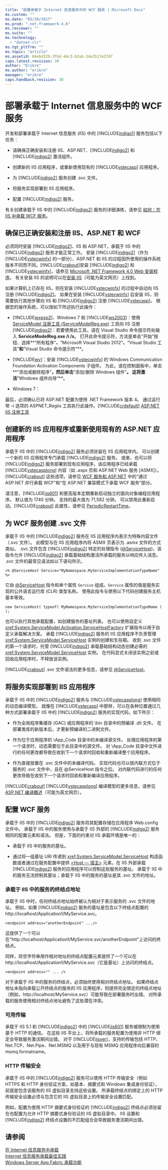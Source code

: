 ```yaml
---
title: "部署承载于 Internet 信息服务中的 WCF 服务 | Microsoft Docs"
ms.custom: ""
ms.date: "03/30/2017"
ms.prod: ".net-framework-4.6"
ms.reviewer: ""
ms.suite: ""
ms.technology: 
  - "dotnet-clr"
ms.tgt_pltfrm: ""
ms.topic: "article"
ms.assetid: 04ebd329-3fbd-44c3-b3ab-1de3517e27d7
caps.latest.revision: 30
author: "Erikre"
ms.author: "erikre"
manager: "erikre"
caps.handback.revision: 30
---
```

# 部署承载于 Internet 信息服务中的 WCF 服务
开发和部署承载于 Internet 信息服务 \(IIS\) 中的 [!INCLUDE[indigo1](../../../../includes/indigo1-md.md)] 服务包括以下任务：  
  
-   请确保正确安装和注册 IIS、ASP.NET、[!INCLUDE[indigo2](../../../../includes/indigo2-md.md)] 和 [!INCLUDE[indigo2](../../../../includes/indigo2-md.md)] 激活组件。  
  
-   创建新的 IIS 应用程序，或重新使用现有的 [!INCLUDE[vstecasp](../../../../includes/vstecasp-md.md)] 应用程序。  
  
-   为 [!INCLUDE[indigo2](../../../../includes/indigo2-md.md)] 服务创建 .svc 文件。  
  
-   将服务实现部署到 IIS 应用程序。  
  
-   配置 [!INCLUDE[indigo2](../../../../includes/indigo2-md.md)] 服务。  
  
 有关创建承载于 IIS 中的 [!INCLUDE[indigo2](../../../../includes/indigo2-md.md)] 服务的详细演练，请参见 [如何：在 IIS 中承载 WCF 服务](../../../../docs/framework/wcf/feature-details/how-to-host-a-wcf-service-in-iis.md)。  
  
## 确保已正确安装和注册 IIS、ASP.NET 和 WCF  
 必须同时安装 [!INCLUDE[indigo2](../../../../includes/indigo2-md.md)]、IIS 和 ASP.NET，承载于 IIS 中的 [!INCLUDE[indigo2](../../../../includes/indigo2-md.md)] 服务才能正常工作。 安装 [!INCLUDE[indigo2](../../../../includes/indigo2-md.md)]（作为 [!INCLUDE[vstecwinfx](../../../../includes/vstecwinfx-md.md)] 的一部分）、ASP.NET 和 IIS 的过程因所使用的操作系统版本不同而不同。[!INCLUDE[crabout](../../../../includes/crabout-md.md)]安装 [!INCLUDE[indigo2](../../../../includes/indigo2-md.md)] 和 [!INCLUDE[vstecwinfx](../../../../includes/vstecwinfx-md.md)]，请参见 [Microsoft .NET Framework 4.0 Web 安装程序](http://go.microsoft.com/fwlink/?LinkId=201185)。 有关安装 IIS 的说明可以在[安装 IIS](http://go.microsoft.com/fwlink/?LinkId=201188)（可能为英文网页）上找到。  
  
 如果计算机上已存在 IIS，则在安装 [!INCLUDE[vstecwinfx](../../../../includes/vstecwinfx-md.md)] 的过程中自动向 IIS 注册 [!INCLUDE[indigo2](../../../../includes/indigo2-md.md)]。 如果在安装 [!INCLUDE[vstecwinfx](../../../../includes/vstecwinfx-md.md)] 后安装 IIS，则需要执行其他步骤向 IIS 和 [!INCLUDE[indigo2](../../../../includes/indigo2-md.md)] 注册 [!INCLUDE[vstecasp](../../../../includes/vstecasp-md.md)]。 根据您的操作系统，可以按如下所述执行此操作：  
  
-   [!INCLUDE[wxpsp2](../../../../includes/wxpsp2-md.md)]、Windows 7 和 [!INCLUDE[ws2003](../../../../includes/ws2003-md.md)]：使用 [ServiceModel 注册工具 \(ServiceModelReg.exe\)](../../../../docs/framework/wcf/servicemodelreg-exe.md) 工具向 IIS 注册 [!INCLUDE[indigo2](../../../../includes/indigo2-md.md)]：若要使用此工具，请在 Visual Studio 命令提示符处输入 **ServiceModelReg.exe \/i \/x**。 打开此命令提示符，方法是单击“开始”按钮、选择**“所有程序”**、**“Microsoft Visual Studio 2012”**、**“Visual Studio 工具”**和**“Visual Studio 命令提示符”**。  
  
-   [!INCLUDE[wv](../../../../includes/wv-md.md)]：安装 [!INCLUDE[vstecwinfx](../../../../includes/vstecwinfx-md.md)] 的 Windows Communication Foundation Activation Components 子组件。 为此，请在控制面板中，单击**“添加或删除程序”**，然后单击**“添加\/删除 Windows 组件”**。 这将激活**“Windows 组件向导”**。  
  
-   Windows 7：  
  
 最后，必须确认已将 ASP.NET 配置为使用 .NET Framework 版本 4。 通过运行带 –i 选项的 ASPNET\_Regiis 工具执行此操作。[!INCLUDE[crdefault](../../../../includes/crdefault-md.md)] [ASP.NET IIS 注册工具](http://go.microsoft.com/fwlink/?LinkId=201186)  
  
## 创建新的 IIS 应用程序或重新使用现有的 ASP.NET 应用程序  
 承载于 IIS 中的 [!INCLUDE[indigo2](../../../../includes/indigo2-md.md)] 服务必须驻留在 IIS 应用程序内。 可以创建一个新的 IIS 应用程序专门承载 [!INCLUDE[indigo2](../../../../includes/indigo2-md.md)] 服务。 或者，也可以将 [!INCLUDE[indigo2](../../../../includes/indigo2-md.md)] 服务部署到现有应用程序，该应用程序已经承载 [!INCLUDE[vstecasplong](../../../../includes/vstecasplong-md.md)] 内容（如 .aspx 页和 ASP.NET Web 服务 \[ASMX\]）。[!INCLUDE[crabout](../../../../includes/crabout-md.md)] 这些选项，请参见 [WCF 服务和 ASP.NET](../../../../docs/framework/wcf/feature-details/wcf-services-and-aspnet.md) 中的“通过 ASP.NET 并行承载 WCF”和“在 ASP.NET 兼容模式下承载 WCF 服务”部分。  
  
 请注意，[!INCLUDE[iis601](../../../../includes/iis601-md.md)] 和更高版本定期重新启动独立的面向对象编程应用程序。 默认值为 1740 分钟。 支持的最大值为 71,582 分钟。 可以禁用此重新启动。[!INCLUDE[crabout](../../../../includes/crabout-md.md)] 此属性，请参见 [PeriodicRestartTime](http://go.microsoft.com/fwlink/?LinkId=109968)。  
  
## 为 WCF 服务创建 .svc 文件  
 承载于 IIS 中的 [!INCLUDE[indigo2](../../../../includes/indigo2-md.md)] 服务在 IIS 应用程序内表示为特殊内容文件（.svc 文件）。 此模型与在 IIS 应用程序内将 ASMX 页表示为 .asmx 文件的方式类似。 .svc 文件包含 [!INCLUDE[indigo2](../../../../includes/indigo2-md.md)] 特定的处理指令 \([@ServiceHost](../../../../docs/framework/configure-apps/file-schema/wcf-directive/servicehost.md)\)，该指令允许 [!INCLUDE[indigo2](../../../../includes/indigo2-md.md)] 承载基础结构激活所承载的服务以响应传入消息。 .svc 文件的最常见语法如以下语句所示。  
  
```  
<% @ServiceHost Service="MyNamespace.MyServiceImplementationTypeName" %>  
```  
  
 它由 [@ServiceHost](../../../../docs/framework/configure-apps/file-schema/wcf-directive/servicehost.md) 指令和单个属性 `Service` 组成。`Service` 属性的值是服务实现的公共语言运行库 \(CLR\) 类型名称。 使用此指令与使用以下代码创建服务主机基本等效。  
  
```  
new ServiceHost( typeof( MyNamespace.MyServiceImplementationTypeName ) );  
```  
  
 也可以执行其他承载配置，如创建服务的基址列表。 也可以使用自定义 <xref:System.ServiceModel.Activation.ServiceHostFactory> 扩展指令以用于自定义承载解决方案。 承载 [!INCLUDE[indigo2](../../../../includes/indigo2-md.md)] 服务的 IIS 应用程序不负责管理 <xref:System.ServiceModel.ServiceHost> 实例的创建和生存期。 收到 .svc 文件的第一个请求时，托管 [!INCLUDE[indigo2](../../../../includes/indigo2-md.md)] 承载基础结构动态创建必需的 <xref:System.ServiceModel.ServiceHost> 实例。 在代码显式关闭该实例之前或回收应用程序时，不释放该实例。  
  
 [!INCLUDE[crabout](../../../../includes/crabout-md.md)] .svc 文件语法的更多信息，请参见 [@ServiceHost](../../../../docs/framework/configure-apps/file-schema/wcf-directive/servicehost.md)。  
  
## 将服务实现部署到 IIS 应用程序  
 承载于 IIS 中的 [!INCLUDE[indigo2](../../../../includes/indigo2-md.md)] 服务与 [!INCLUDE[vstecasplong](../../../../includes/vstecasplong-md.md)] 使用相同的动态编译模型。 就像在 [!INCLUDE[vstecasp](../../../../includes/vstecasp-md.md)] 中那样，可以在各种位置通过几种方式部署承载于 IIS 中的 [!INCLUDE[indigo2](../../../../includes/indigo2-md.md)] 服务的实现代码，如下所示：  
  
-   作为全局程序集缓存 \(GAC\) 或应用程序的 \\bin 目录中的预编译 .dll 文件。 在部署类库的新版本后，才更新预编译的二进制文件。  
  
-   作为位于应用程序的 \\App\_Code 目录中的未编译源文件。 处理应用程序的第一个请求时，动态需要位于此目录中的源文件。 对 \\App\_Code 目录中文件进行的任何更改都导致在收到下一个请求时回收和重新编译整个应用程序。  
  
-   作为直接放置在 .svc 文件中的未编译代码。 实现代码也可以按内联方式位于服务的 .svc 文件中，且在 @ServiceHost 指令之后。 对内联代码进行的任何更改导致在收到下一个请求时回收和重新编译应用程序。  
  
 [!INCLUDE[crabout](../../../../includes/crabout-md.md)] [!INCLUDE[vstecasplong](../../../../includes/vstecasplong-md.md)] 编译模型的更多信息，请参见 [ASP.NET 编译概述](http://go.microsoft.com/fwlink/?LinkId=94773)（可能为英文网页）。  
  
## 配置 WCF 服务  
 承载于 IIS 中的 [!INCLUDE[indigo2](../../../../includes/indigo2-md.md)] 服务将其配置存储在应用程序 Web.config 文件中。 承载于 IIS 中的服务使用与承载于 IIS 外部的 [!INCLUDE[indigo2](../../../../includes/indigo2-md.md)] 服务相同的配置元素和语法。 但是，下面的约束对 IIS 承载环境是唯一的：  
  
-   承载于 IIS 中的服务的基址。  
  
-   通过将一组基址 URI 传递到 <xref:System.ServiceModel.ServiceHost> 构造函数或者通过在服务配置中提供 [\<Host — 宿主\>](../../../../docs/framework/configure-apps/file-schema/wcf/host.md) 元素，在 IIS 外部承载 [!INCLUDE[indigo2](../../../../includes/indigo2-md.md)] 服务的应用程序可以控制这些服务的基址。 承载于 IIS 中的服务无法控制其基址；承载于 IIS 中的服务的基址是其 .svc 文件的地址。  
  
### 承载于 IIS 中的服务的终结点地址  
 承载于 IIS 中时，任何终结点地址始终被认为相对于表示服务的 .svc 文件的地址。 例如，如果 [!INCLUDE[indigo2](../../../../includes/indigo2-md.md)] 服务的基址是包含以下终结点配置的 http:\/\/localhost\/Application1\/MyService.svc。  
  
```  
<endpoint address="anotherEndpoint" .../>  
```  
  
 这提供了一个可以在“http:\/\/localhost\/Application1\/MyService.svc\/anotherEndpoint”上访问的终结点。  
  
 同样，将空字符串用作相对地址的终结点配置元素提供了一个可以在 http:\/\/localhost\/Application1\/MyService.svc（它是基址）上访问的终结点。  
  
```  
<endpoint address="" ... />  
```  
  
 对于承载于 IIS 中的服务的终结点，必须始终使用相对终结点地址。 如果终结点地址未指向承载公开终结点的服务的 IIS 应用程序，则提供完全限定的终结点地址（例如，http:\/\/localhost\/MyService.svc）可能导致在部署服务时出错。 对所承载的服务使用相对终结点地址避免了这些潜在冲突。  
  
### 可用传输  
 承载于 IIS 5.1 和 [!INCLUDE[indigo2](../../../../includes/indigo2-md.md)] 中的 [!INCLUDE[iis601](../../../../includes/iis601-md.md)] 服务被限制为使用基于 HTTP 的通信。 在这些 IIS 平台上，将所承载的服务配置为使用非 HTTP 绑定会导致服务激活期间出错。 对于 [!INCLUDE[iisver](../../../../includes/iisver-md.md)]，支持的传输包括 HTTP、Net.TCP、Net.Pipe、Net.MSMQ 以及用于与现有 MSMQ 应用程序向后兼容的 msmq.formatname。  
  
### HTTP 传输安全  
 承载于 IIS 中的 [!INCLUDE[indigo2](../../../../includes/indigo2-md.md)] 服务可以使用 HTTP 传输安全（例如 HTTPS 和 HTTP 身份验证方案，如基本、摘要式和 Windows 集成身份验证），前提是包含该服务的 IIS 虚拟目录支持这些设置。 所承载终结点的绑定上的 HTTP 传输安全设置必须与包含它的 IIS 虚拟目录上的传输安全设置匹配。  
  
 例如，配置为使用 HTTP 摘要式身份验证的 [!INCLUDE[indigo2](../../../../includes/indigo2-md.md)] 终结点必须驻留在也配置为允许 HTTP 摘要式身份验证的 IIS 虚拟目录中。 IIS 设置和 [!INCLUDE[indigo2](../../../../includes/indigo2-md.md)] 终结点设置的不匹配组合会导致服务激活期间出错。  
  
## 请参阅  
 [在 Internet 信息服务中承载](../../../../docs/framework/wcf/feature-details/hosting-in-internet-information-services.md)   
 [Internet 信息服务承载最佳实践](../../../../docs/framework/wcf/feature-details/internet-information-services-hosting-best-practices.md)   
 [Windows Server App Fabric 承载功能](http://go.microsoft.com/fwlink/?LinkId=201276)